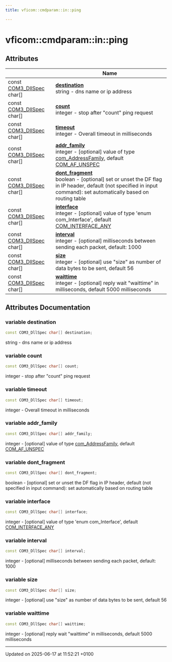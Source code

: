```yaml
---
title: vficom::cmdparam::in::ping

---
```


# vficom::cmdparam::in::ping



## Attributes

|                | Name           |
| -------------- | -------------- |
| const [COM3_DllSpec](libcom3_8h.md#define-com3-dllspec) char[] | **[destination](namespacevficom_1_1cmdparam_1_1in_1_1ping.md#variable-destination)** <br>string - dns name or ip address  |
| const [COM3_DllSpec](libcom3_8h.md#define-com3-dllspec) char[] | **[count](namespacevficom_1_1cmdparam_1_1in_1_1ping.md#variable-count)** <br>integer - stop after "count" ping request  |
| const [COM3_DllSpec](libcom3_8h.md#define-com3-dllspec) char[] | **[timeout](namespacevficom_1_1cmdparam_1_1in_1_1ping.md#variable-timeout)** <br>integer - Overall timeout in milliseconds  |
| const [COM3_DllSpec](libcom3_8h.md#define-com3-dllspec) char[] | **[addr_family](namespacevficom_1_1cmdparam_1_1in_1_1ping.md#variable-addr-family)** <br>integer - [optional] value of type [com_AddressFamily](), default [COM_AF_UNSPEC]() |
| const [COM3_DllSpec](libcom3_8h.md#define-com3-dllspec) char[] | **[dont_fragment](namespacevficom_1_1cmdparam_1_1in_1_1ping.md#variable-dont-fragment)** <br>boolean - [optional] set or unset the DF flag in IP header, default (not specified in input command): set automatically based on routing table  |
| const [COM3_DllSpec](libcom3_8h.md#define-com3-dllspec) char[] | **[interface](namespacevficom_1_1cmdparam_1_1in_1_1ping.md#variable-interface)** <br>integer - [optional] value of type 'enum com_Interface', default [COM_INTERFACE_ANY]() |
| const [COM3_DllSpec](libcom3_8h.md#define-com3-dllspec) char[] | **[interval](namespacevficom_1_1cmdparam_1_1in_1_1ping.md#variable-interval)** <br>integer - [optional] milliseconds between sending each packet, default: 1000  |
| const [COM3_DllSpec](libcom3_8h.md#define-com3-dllspec) char[] | **[size](namespacevficom_1_1cmdparam_1_1in_1_1ping.md#variable-size)** <br>integer - [optional] use "size" as number of data bytes to be sent, default 56  |
| const [COM3_DllSpec](libcom3_8h.md#define-com3-dllspec) char[] | **[waittime](namespacevficom_1_1cmdparam_1_1in_1_1ping.md#variable-waittime)** <br>integer - [optional] reply wait "waittime" in milliseconds, default 5000 milliseconds  |



## Attributes Documentation

### variable destination

```cpp
const COM3_DllSpec char[] destination;
```

string - dns name or ip address 

### variable count

```cpp
const COM3_DllSpec char[] count;
```

integer - stop after "count" ping request 

### variable timeout

```cpp
const COM3_DllSpec char[] timeout;
```

integer - Overall timeout in milliseconds 

### variable addr_family

```cpp
const COM3_DllSpec char[] addr_family;
```

integer - [optional] value of type [com_AddressFamily](), default [COM_AF_UNSPEC]()

### variable dont_fragment

```cpp
const COM3_DllSpec char[] dont_fragment;
```

boolean - [optional] set or unset the DF flag in IP header, default (not specified in input command): set automatically based on routing table 

### variable interface

```cpp
const COM3_DllSpec char[] interface;
```

integer - [optional] value of type 'enum com_Interface', default [COM_INTERFACE_ANY]()

### variable interval

```cpp
const COM3_DllSpec char[] interval;
```

integer - [optional] milliseconds between sending each packet, default: 1000 

### variable size

```cpp
const COM3_DllSpec char[] size;
```

integer - [optional] use "size" as number of data bytes to be sent, default 56 

### variable waittime

```cpp
const COM3_DllSpec char[] waittime;
```

integer - [optional] reply wait "waittime" in milliseconds, default 5000 milliseconds 




-------------------------------

Updated on 2025-06-17 at 11:52:21 +0100
